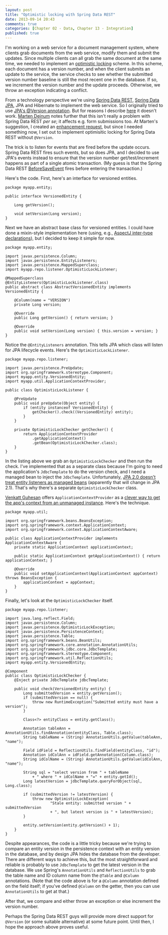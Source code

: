 ```yaml
---
layout: post
title: "Optimistic locking with Spring Data REST"
date: 2013-09-14 20:43
comments: true
categories: [Chapter 02 - Data, Chapter 13 - Integration]
published: true
---
```

I'm working on a web service for a document management system, where clients grab documents from the web service, modify them and submit the updates. Since multiple clients can all grab the same document at the same time, we needed to implement an [optimistic locking](http://c2.com/cgi/wiki?OptimisticLocking) scheme. In this scheme, each document has a version number, and when the client submits an update to the service, the service checks to see whether the submitted version number baseline is still the most recent one in the database. If so, we increment the version number and the update proceeds. Otherwise, we throw an exception indicating a conflict.

<!-- more -->

From a technology perspective we're using [Spring Data REST](http://projects.spring.io/spring-data-rest/), [Spring Data JPA](http://projects.spring.io/spring-data-jpa/), JPA and Hibernate to implement the web service. So I originally tried to use [JPA's @Version annotation](http://docs.oracle.com/javaee/6/api/javax/persistence/Version.html). But for reasons I describe [here](http://stackoverflow.com/questions/18780621/does-spring-data-rest-support-jpa-version) it doesn't work. [Marten Deinum](https://twitter.com/mdeinum) notes further that this isn't really a problem with Spring Data REST *per se*; it affects e.g. form submissions too. At Marten's suggestion, I created an [enhancement request](https://jira.springsource.org/browse/DATAREST-160), but since I needed something now, I set out to implement optimisitic locking for Spring Data REST without `@Version`.

The trick is to listen for events that are fired before the update occurs. Spring Data REST fires such events, but so does JPA, and I decided to use JPA's events instead to ensure that the version number get/test/increment happens as part of a single atomic transaction. (My guess is that the Spring Data REST [BeforeSaveEvent](http://docs.spring.io/spring-data/rest/docs/1.1.0.M1/reference/htmlsingle/#events-chapter) fires before entering the transaction.)

Here's the code. First, here's an interface for versioned entities.

    package myapp.entity;
    
    public interface VersionedEntity {

        Long getVersion();

        void setVersion(Long version);
    }

Next we have an abstract base class for versioned entities. I could have done a mixin-style implementation here (using, e.g., [AspectJ inter-type declarations](http://www.eclipse.org/aspectj/doc/next/progguide/language-interType.html)), but I decided to keep it simple for now.

    package myapp.entity;
    
    import javax.persistence.Column;
    import javax.persistence.EntityListeners;
    import javax.persistence.MappedSuperclass;
    import myapp.repo.listener.OptimisticLockListener;
    
    @MappedSuperclass
    @EntityListeners(OptimisticLockListener.class)
    public abstract class AbstractVersionedEntity implements VersionedEntity {
    	   
        @Column(name = "VERSION")
        private Long version;
       
        @Override
        public Long getVersion() { return version; }
       
        @Override
        public void setVersion(Long version) { this.version = version; }
    }

Notice the `@EntityListeners` annotation. This tells JPA which class will listen for JPA lifecycle events. Here's the `OptimisticLockListener`.

    package myapp.repo.listener;
    
    import javax.persistence.PreUpdate;
    import org.springframework.stereotype.Component;
    import myapp.entity.VersionedEntity;
    import myapp.util.ApplicationContextProvider;
    
    public class OptimisticLockListener {
        
        @PreUpdate
        public void preUpdate(Object entity) {
            if (entity instanceof VersionedEntity) {
                getChecker().check((VersionedEntity) entity);
            }
        }
        
        private OptimisticLockChecker getChecker() {
            return ApplicationContextProvider
                .getApplicationContext()
                .getBean(OptimisticLockChecker.class);
        }
    }

In the listing above we grab an `OptimisticLockChecker` and then run the check. I've implemented that as a separate class because I'm going to need the application's `JdbcTemplate` to do the version check, and I need a managed bean to inject the `JdbcTemplate`. Unfortunately, [JPA 2.0 doesn't treat entity listeners as managed beans](http://stackoverflow.com/questions/12951701/how-to-get-entity-manager-or-transaction-in-jpa-listener) (apparently that will change in JPA 2.1). That's why there's a separate `OptimisticLockChecker` class.

[Venkatt Guhesan](https://twitter.com/vguhesan) offers `ApplicationContextProvider` as a [clever way to get the app's context from an unmanaged instance](http://mythinkpond.wordpress.com/2010/03/22/spring-application-context/). Here's the technique.

    package myapp.util;
    
    import org.springframework.beans.BeansException;
    import org.springframework.context.ApplicationContext;
    import org.springframework.context.ApplicationContextAware;
    
    public class ApplicationContextProvider implements ApplicationContextAware {
        private static ApplicationContext applicationContext;
        
        public static ApplicationContext getApplicationContext() { return applicationContext; }
        
        @Override
        public void setApplicationContext(ApplicationContext appContext) throws BeansException {
            applicationContext = appContext;
        }
    }

Finally, let's look at the `OptimisticLockChecker` itself.

    package myapp.repo.listener;
    
    import java.lang.reflect.Field;
    import javax.persistence.Column;
    import javax.persistence.OptimisticLockException;
    import javax.persistence.PersistenceContext;
    import javax.persistence.Table;
    import org.springframework.beans.BeanUtils;
    import org.springframework.core.annotation.AnnotationUtils;
    import org.springframework.jdbc.core.JdbcTemplate;
    import org.springframework.stereotype.Component;
    import org.springframework.util.ReflectionUtils;
    import myapp.entity.VersionedEntity;
    
    @Component
    public class OptimisticLockChecker {
        @Inject private JdbcTemplate jdbcTemplate;
        
        public void check(VersionedEntity entity) {
            Long submittedVersion = entity.getVersion();
            if (submittedVersion == null) {
                throw new RuntimeException("Submitted entity must have a version");
            }
            
            Class<?> entityClass = entity.getClass();
            
            Annotation tableAnn = AnnotationUtils.findAnnotation(entityClass, Table.class);
            String tableName = (String) AnnotationUtils.getValue(tableAnn, "name");
            
            Field idField = ReflectionUtils.findField(entityClass, "id");
            Annotation idColAnn = idField.getAnnotation(Column.class);
            String idColName = (String) AnnotationUtils.getValue(idColAnn, "name");
            
            String sql = "select version from " + tableName
                + " where " + idColName + "=" + entity.getId();
            Long latestVersion = jdbcTemplate.queryForObject(sql, Long.class);
            
            if (submittedVersion != latestVersion) {
                throw new OptimisticLockException(
                        "Stale entity: submitted version " + submittedVersion
                        + ", but latest version is " + latestVersion);
            }
            
            entity.setVersion(entity.getVersion() + 1);
        }
    }

Despite appearances, the code is a little tricky because we're trying to compare an entity version in the persistence context with an entity version in the database, and by design JPA hides the database from the developer. There are different ways to achieve this, but the most straightforward and reliable is probably to use `JdbcTemplate` to get the latest version in the database. We use Spring's `AnnotationUtils` and `ReflectionUtils` to grab the table name and ID column name from the `@Table` and `@Column` annotations. (Note that the code above is for a `@Column` annotation defined on the field itself; if you've defined `@Column` on the getter, then you can use `AnnotationUtils` to get at that.)

After that, we compare and either throw an exception or else increment the version number.

Perhaps the Spring Data REST guys will provide more direct support for `@Version` (or some suitable alternative) at some future point. Until then, I hope the approach above proves useful.
